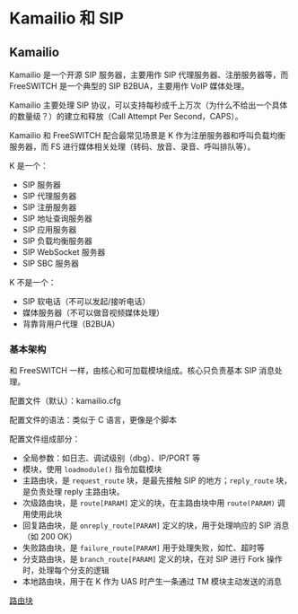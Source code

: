 # Kamailio 和 SIP

## Kamailio

Kamailio 是一个开源 SIP 服务器，主要用作 SIP 代理服务器、注册服务器等，而 FreeSWITCH 是一个典型的 SIP B2BUA，主要用作 VoIP 媒体处理。

Kamailio 主要处理 SIP 协议，可以支持每秒成千上万次（为什么不给出一个具体的数量级？）的建立和释放（Call Attempt Per Second，CAPS）。

Kamailio 和 FreeSWITCH 配合最常见场景是 K 作为注册服务器和呼叫负载均衡服务器，而 FS 进行媒体相关处理（转码、放音、录音、呼叫排队等）。

K 是一个：

- SIP 服务器
- SIP 代理服务器
- SIP 注册服务器
- SIP 地址查询服务器
- SIP 应用服务器
- SIP 负载均衡服务器
- SIP WebSocket 服务器
- SIP SBC 服务器

K 不是一个：

- SIP 软电话（不可以发起/接听电话）
- 媒体服务器（不可以做音视频媒体处理）
- 背靠背用户代理（B2BUA）

### 基本架构

和 FreeSWITCH 一样，由核心和可加载模块组成。核心只负责基本 SIP 消息处理。

配置文件（默认）：kamailio.cfg

配置文件的语法：类似于 C 语言，更像是个脚本

配置文件组成部分：
- 全局参数：如日志、调试级别（dbg）、IP/PORT 等
- 模块，使用 `loadmodule()` 指令加载模块
- 主路由块，是 `request_route` 块，是最先接触 SIP 的地方；`reply_route` 块，是负责处理 reply 主路由块。
- 次级路由块，是 `route[PARAM]` 定义的块，在主路由块中用 `route(PARAM)` 调用使用此块
- 回复路由块，是 `onreply_route[PARAM]` 定义的块，用于处理响应的 SIP 消息（如 200 OK）
- 失败路由块，是 `failure_route[PARAM]` 用于处理失败，如忙、超时等
- 分支路由块，是 `branch_route[PARAM]` 定义的块，在对 SIP 进行 Fork 操作时，处理每个分支的逻辑
- 本地路由块，用于在 K 作为 UAS 时产生一条通过 TM 模块主动发送的消息

[路由块](https://www.kamailio.org/wiki/cookbooks/5.4.x/core#routing_blocks)
